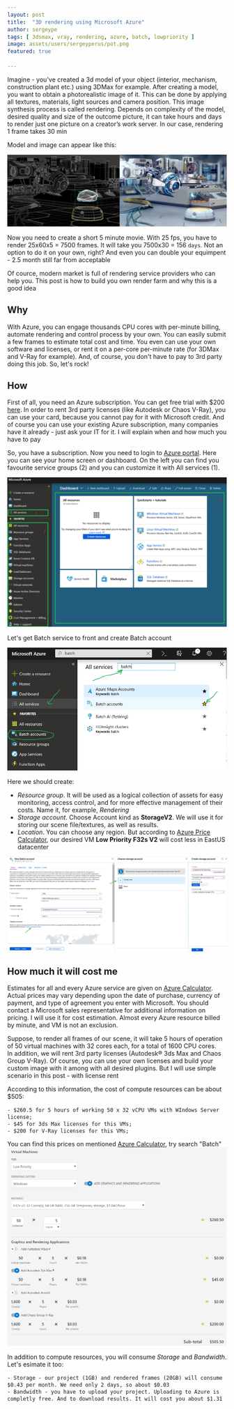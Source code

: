 ```yaml
---
layout: post
title:  "3D rendering using Microsoft Azure"
author: sergeype
tags: [ 3dsmax, vray, rendering, azure, batch, lowpriority ]
image: assets/users/sergeyperus/pot.png
featured: true

---
```

	
Imagine - you've created a 3d model of your object (interior, mechanism, construction plant etc.) using 3DMax for example. After creating a model, you want to obtain a photorealistic image of it. This can be done by applying all textures, materials, light sources and camera position.
This image synthesis process is called rendering. Depends on complexity of the model, desired quality and size of the outcome picture, it can take hours and days to render just one picture on a creator’s work server.
In our case, rendering 1 frame takes 30 min

Model and image can appear like this:

![Model and render](/assets/users/sergeyperus/model-and-frame.png)

Now you need to create a short 5 minute movie. With 25 fps, you have to render 25x60x5 = 7500 frames. It will take you 7500x30 = 156 `days`.
Not an option to do it on your own, right? And even you can double your equimpent - 2.5 month still far from acceptable

Of cource, modern market is full of rendering service providers who can help you. 
This post is how to build you own render farm and why this is a good idea

## Why 

With Azure, you can engage thousands CPU cores with per-minute billing, automate rendering and control process by your own.
You can easily submit a few frames to estimate total cost and time. You even can use your own software and licenses, or rent it on a per-core per-minute rate (for 3DMax and V-Ray for example).
And, of course, you don't have to pay to 3rd party doing this job. So, let's rock!

## How

First of all, you need an Azure subscription. You can get free trial with $200 [here](https://azure.microsoft.com/en-us/offers/ms-azr-0044p/). In order to rent 3rd party licenses (like Autodesk or Chaos V-Ray), you can use your card, because you cannot pay for it with Microsoft credit.
And of course you can use your existing Azure subscription, many companies have it already - just ask your IT for it.
I will explain when and how much you have to pay

So, you have a subscription. Now you need to login to [Azure portal](https://portal.azure.com).
Here you can see your home screen or dashboard. On the left you can find you favourite service groups (2) and you can customize it with All services (1). 

![Azure portal](/assets/users/sergeyperus/AzPortal1.png)

Let's get Batch service to front and create Batch account

![Batch account](/assets/users/sergeyperus/Azportal2.png)

Here we should create:

 - *Resource group*. It will be used as a logical collection of assets for easy monitoring, access control, and for more effective management of their costs. Name it, for example, *Rendering*
 - *Storage account*. Choose Account kind as **StorageV2**. We will use it for storing our scene file/textures, as well as results.
 - *Location*. You can choose any region. But according to [Azure Price Calculator](https://azure.microsoft.com/en-us/pricing/calculator/#batch5c16533f-472c-43f3-b52d-3413fc585f11), our desired VM **Low Priority F32s V2** will cost less in EastUS datacenter

 ![Batch account creation](/assets/users/sergeyperus/batchaccount.png)


## How much it will cost me

Estimates for all and every Azure service are given on [Azure Calculator](https://azure.microsoft.com/en-us/pricing/calculator/). Actual prices may vary depending upon the date of purchase, currency of payment, and type of agreement you enter with Microsoft. 
 You should contact a Microsoft sales representative for additional information on pricing. I will use it for cost estimation.
 Almost every Azure resource billed by minute, and VM is not an exclusion. 

 Suppose, to render all frames of our scene, it will take 5 hours of operation of 50 virtual machines with 32 cores each, for a total of 1600 CPU cores.   
 In addition, we will rent 3rd party licenses (Autodesk® 3ds Max and Chaos Group V-Ray). Of course, you can use your own licenses and build your custom image with it among with all desired plugins. But I will use simple scenario in this post - with license rent  

 According to this information, the cost of compute resources can be about $505:  

	- $260.5 for 5 hours of working 50 x 32 vCPU VMs with WIndows Server license;  
	- $45 for 3ds Max licenses for this VMs;  
	- $200 for V-Ray licenses for this VMs;  

You can find this prices on mentioned [Azure Calculator](https://azure.microsoft.com/en-us/pricing/calculator/), try search "Batch"
 ![Azure Low Priority Price](/assets/users/sergeyperus/AzlowpriorityUSD.png)

 In addition to compute resources, you will consume *Storage* and *Bandwidth*. Let's esimate it too:  

	- Storage - our project (1GB) and rendered frames (20GB) will consume $0.43 per month. We need only 2 days, so about $0.03
	- Bandwidth - you have to upload your project. Uploading to Azure is completly free. And to download results. It will cost you about $1.31

